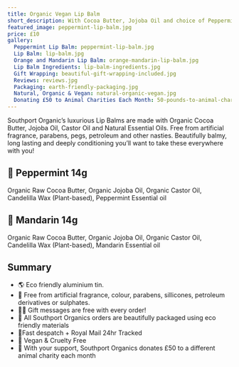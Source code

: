 ```yaml
---
title: Organic Vegan Lip Balm
short_description: With Cocoa Butter, Jojoba Oil and choice of Peppermint or Mandarin. Natural Eco Friendly Skincare and Cosmetics
featured_image: peppermint-lip-balm.jpg
price: £10
gallery:
  Peppermint Lip Balm: peppermint-lip-balm.jpg
  Lip Balm: lip-balm.jpg
  Orange and Mandarin Lip Balm: orange-mandarin-lip-balm.jpg
  Lip Balm Ingredients: lip-balm-ingredients.jpg
  Gift Wrapping: beautiful-gift-wrapping-included.jpg
  Reviews: reviews.jpg
  Packaging: earth-friendly-packaging.jpg
  Natural, Organic & Vegan: natural-organic-vegan.jpg
  Donating £50 to Animal Charities Each Month: 50-pounds-to-animal-charities.jpg
---
```


Southport Organic’s luxurious Lip Balms are made with Organic Cocoa Butter, Jojoba Oil, Castor Oil and Natural Essential Oils. Free from artificial fragrance, parabens, pegs, petroleum and other nasties. Beautifully balmy, long lasting and deeply conditioning you’ll want to take these everywhere with you!

## 🌱 Peppermint 14g

Organic Raw Cocoa Butter, Organic Jojoba Oil, Organic Castor Oil, Candelilla Wax (Plant-based), Peppermint Essential oil

## 🍊 Mandarin 14g

Organic Raw Cocoa Butter, Organic Jojoba Oil, Organic Castor Oil, Candelilla Wax (Plant-based), Mandarin Essential oil

## Summary

- 🌎 Eco friendly aluminium tin.
- 🍊 Free from artificial fragrance, colour, parabens, sillicones, petroleum derivatives or sulphates.
- ✍🏼 Gift messages are free with every order!
- 🌿 All Southport Organics orders are beautifully packaged using eco friendly materials
- 📮Fast despatch + Royal Mail 24hr Tracked
- 🐰 Vegan & Cruelty Free
- 🐾 With your support, Southport Organics donates £50 to a different animal charity each month
